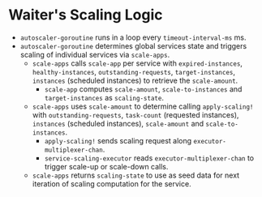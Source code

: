 # Waiter's Scaling Logic

* `autoscaler-goroutine` runs in a loop every `timeout-interval-ms` ms.
* `autoscaler-goroutine` determines global services state and triggers scaling of individual services via `scale-apps`.
    * `scale-apps` calls `scale-app` per service with `expired-instances`, `healthy-instances`, `outstanding-requests`, `target-instances`, `instances` (scheduled instances) to retrieve the `scale-amount`.
        * `scale-app` computes `scale-amount`, `scale-to-instances` and `target-instances` as `scaling-state`.
    * `scale-apps` uses `scale-amount` to determine calling `apply-scaling!` with `outstanding-requests`, `task-count` (requested instances), `instances` (scheduled instances), `scale-amount` and `scale-to-instances`.
        * `apply-scaling!` sends scaling request along `executor-multiplexer-chan`.
        * `service-scaling-executor` reads `executor-multiplexer-chan` to trigger scale-up or scale-down calls.
    * `scale-apps` returns `scaling-state` to use as seed data for next iteration of scaling computation for the service.
